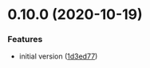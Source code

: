 # 0.10.0 (2020-10-19)


### Features

* initial version ([1d3ed77](https://github.com/kristapsPelna/react-usestore/commit/1d3ed77d96ef5b3c39727aa78fd94a340a0ee44d))



